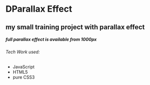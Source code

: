 ﻿
# DParallax Effect

##  my small training project with parallax effect

##### full parallax effect is available from 1000px
###### Tech Work used:

- JavaScript
- HTML5
- pure CSS3

